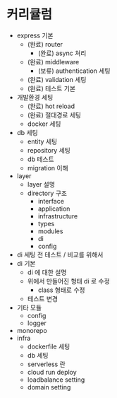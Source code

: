 # 커리큘럼

- express 기본
  - (완료) router
    - (완료) async 처리
  - (완료) middleware
    - (보류) authentication 세팅
  - (완료) validation 세팅
  - (완료) 테스트 기본
- 개발환경 세팅
  - (완료) hot reload
  - (완료) 절대경로 세팅
  - docker 세팅
- db 세팅
  - entity 세팅
  - repository 세팅
  - db 테스트
  - migration 이해
- layer
  - layer 설명
  - directory 구조
    - interface
    - application
    - infrastructure
    - types
    - modules
    - di
    - config
- di 세팅 전 테스트 / 비교를 위해서
- di 기본
  - di 에 대한 설명
  - 위에서 만들어진 형태 di 로 수정
    - class 형태로 수정
  - 테스트 변경
- 기타 모듈
  - config
  - logger
- monorepo
- infra
  - dockerfile 세팅
  - db 세팅
  - serverless 란
  - cloud run deploy
  - loadbalance setting
  - domain setting
